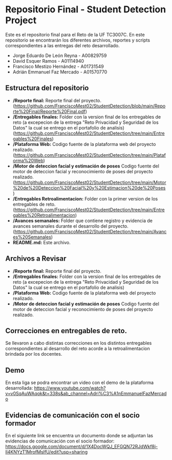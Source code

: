 # Repositorio Final - Student Detection Project
Este es el repositorio final para el Reto de la UF TC3007C. En este repositorio se encontrarán los diferentes archivos, reportes y scripts correspondientes a las entregas del reto desarrollado.


- Jorge Eduardo De León Reyna - A00829759
- David Esquer Ramos - A01114940
- Francisco Mestizo Hernández - A01731549
- Adrián Emmanuel Faz Mercado - A01570770

  
## Estructura del repositorio
-  **/Reporte final:** Reporte final del proyecto. (https://github.com/FranciscoMest02/StudentDetection/blob/main/Reporte%20Final/Reporte%20Final.pdf)
-  **/Entregables finales:** Folder con la version final de los entregables de reto (a excepecion de la entrega "Reto Privacidad y Seguridad de los Datos" la cual se entrego en el portafolio de analisis) (https://github.com/FranciscoMest02/StudentDetection/tree/main/Entregables%20Finales)
-  **/Plataforma Web:** Codigo fuente de la plataforma web del proyecto realizado. (https://github.com/FranciscoMest02/StudentDetection/tree/main/Plataforma%20Web)
-  **/Motor de deteccion facial y estimación de poses** Codigo fuente del motor de deteccion facial y reconocimiento de poses del proyecto realizado. (https://github.com/FranciscoMest02/StudentDetection/tree/main/Motor%20de%20Deteccion%20Facial%20y%20Estimacion%20de%20Poses)
-  **/Entregables Retroalimentacion:** Folder con la primer version de los entregables de reto. (https://github.com/FranciscoMest02/StudentDetection/tree/main/Entregables%20Retroalimentacion)
-  **/Avances semanales:** Folder que contiene registro y evidencia de avances semanales durante el desarrollo del proyecto. (https://github.com/FranciscoMest02/StudentDetection/tree/main/Avances%20Semanales)
-  **README.md:** Este archivo.

## Archivos a Revisar
-  **/Reporte final:** Reporte final del proyecto.
-  **/Entregables finales:** Folder con la version final de los entregables de reto (a excepecion de la entrega "Reto Privacidad y Seguridad de los Datos" la cual se entrego en el portafolio de analisis)
-  **/Plataforma Web:** Codigo fuente de la plataforma web del proyecto realizado.
-  **/Motor de deteccion facial y estimación de poses** Codigo fuente del motor de deteccion facial y reconocimiento de poses del proyecto realizado.


## Correcciones en entregables de reto.
Se llevaron a cabo distintas correcciones en los distintos entregables correspondientes al desarrollo del reto acorde a la retroalimentacion brindada por los docentes.


## Demo
En esta liga se podra encontrar un video con el demo de la plataforma desarrollada:
https://www.youtube.com/watch?v=v0SqAuWAqok&t=338s&ab_channel=Adri%C3%A1nEmmanuelFazMercado


## Evidencias de comunicación con el socio formador
En el siguiente link se encuentra un documento donde se adjuntan las evidencias de comunicación con el socio formador:
https://docs.google.com/document/d/1X4DocWQJ_EFGQN72RJdWkf8j-ll4KNYzT1MrofMsIfU/edit?usp=sharing
